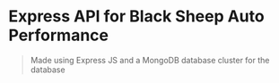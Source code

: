 # Express API for Black Sheep Auto Performance

> Made using Express JS and a MongoDB database cluster for the database